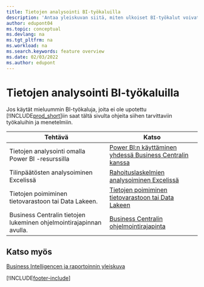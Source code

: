 ```yaml
---
title: Tietojen analysointi BI-työkaluilla
description: 'Antaa yleiskuvan siitä, miten ulkoiset BI-työkalut voivat käyttää Business Centralin tietoja.'
author: edupont04
ms.topic: conceptual
ms.devlang: na
ms.tgt_pltfrm: na
ms.workload: na
ms.search.keywords: feature overview
ms.date: 02/03/2022
ms.author: edupont
---
```

# Tietojen analysointi BI-työkaluilla

Jos käytät mieluummin BI-työkaluja, joita ei ole upotettu [!INCLUDE[prod_short](includes/prod_short.md)]iin saat tältä sivulta ohjeita siihen tarvittaviin työkaluihin ja menetelmiin.

| Tehtävä | Katso |
| --- | --- |
|Tietojen analysointi omalla Power BI -resurssilla| [Power BI:n käyttäminen yhdessä Business Centralin kanssa](admin-powerbi.md) |
|Tilinpäätösten analysoiminen Excelissä| [Rahoituslaskelmien analysoiminen Excelissä](finance-analyze-excel.md) |
|Tietojen poimiminen tietovarastoon tai Data Lakeen. |[Tietojen poimiminen tietovarastoon tai Data Lakeen](/dynamics365/business-central/dev-itpro/performance/performance-developer#efficient-extracts-to-data-lakes-or-data-warehouses)|
|Business Centralin tietojen lukeminen ohjelmointirajapinnan avulla.| [Business Centralin ohjelmointirajapinta](/dynamics365/business-central/dev-itpro/api-reference/v2.0/)|

## Katso myös

[Business Intelligencen ja raportoinnin yleiskuva](reports-use-reports.md)


[!INCLUDE[footer-include](includes/footer-banner.md)]